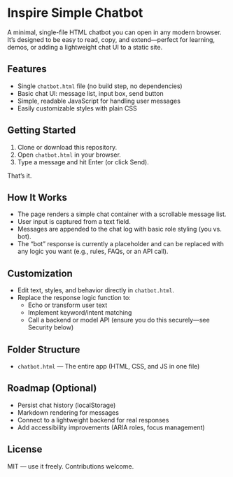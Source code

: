 # Inspire Simple Chatbot

A minimal, single-file HTML chatbot you can open in any modern browser. It’s designed to be easy to read, copy, and extend—perfect for learning, demos, or adding a lightweight chat UI to a static site.

## Features

- Single `chatbot.html` file (no build step, no dependencies)
- Basic chat UI: message list, input box, send button
- Simple, readable JavaScript for handling user messages
- Easily customizable styles with plain CSS

## Getting Started

1. Clone or download this repository.
2. Open `chatbot.html` in your browser.
3. Type a message and hit Enter (or click Send).

That’s it.

## How It Works

- The page renders a simple chat container with a scrollable message list.
- User input is captured from a text field.
- Messages are appended to the chat log with basic role styling (you vs. bot).
- The “bot” response is currently a placeholder and can be replaced with any logic you want (e.g., rules, FAQs, or an API call).

## Customization

- Edit text, styles, and behavior directly in `chatbot.html`.
- Replace the response logic function to:
  - Echo or transform user text
  - Implement keyword/intent matching
  - Call a backend or model API (ensure you do this securely—see Security below)

## Folder Structure

- `chatbot.html` — The entire app (HTML, CSS, and JS in one file)

## Roadmap (Optional)

- Persist chat history (localStorage)
- Markdown rendering for messages
- Connect to a lightweight backend for real responses
- Add accessibility improvements (ARIA roles, focus management)

## License

MIT — use it freely. Contributions welcome.

